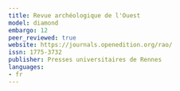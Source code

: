 ```yaml
---
title: Revue archéologique de l'Ouest
model: diamond
embargo: 12
peer_reviewed: true
website: https://journals.openedition.org/rao/
issn: 1775-3732
publisher: Presses universitaires de Rennes
languages:
- fr
---
```

